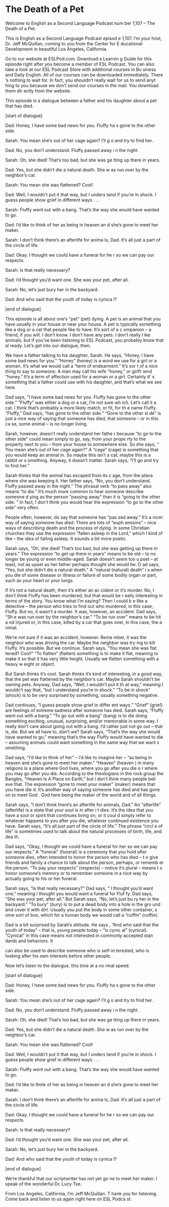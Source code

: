 # The Death of a Pet

Welcome to English as a Second Language Podcast num ber 1,107 – The Death of a Pet.  

This is English as a Second Language Podcast episod e 1,107. I’m your host, Dr. Jeff McQuillan, coming to you from the Center for E ducational Development in beautiful Los Angeles, California.  

Go to our website at ESLPod.com. Download a Learnin g Guide for this episode right after you become a member of ESL Podcast. You  can also take a look at our ESL Podcast Store with additional courses in Bu siness and Daily English. All of our courses can be downloaded immediately. There ’s nothing to wait for. In fact, you shouldn’t really wait for us to send anyt hing to you because we don’t send our courses in the mail. You download them dir ectly from the website. 

This episode is a dialogue between a father and his  daughter about a pet that has died.  

[start of dialogue] 

Dad: Honey, I have some bad news for you. Fluffy ha s gone to the other side. 

Sarah: You mean she’s out of her cage again? I’ll g o and try to find her. 

Dad: No, you don’t understand. Fluffy passed away i n the night. 

Sarah: Oh, she died! That’s too bad, but she was ge tting up there in years. 

Dad: Yes, but she didn’t die a natural death. She w as run over by the neighbor’s car. 

Sarah: You mean she was flattened? Cool! 

Dad: Well, I wouldn’t put it that way, but I unders tand if you’re in shock. I guess people show grief in different ways . . . 

Sarah: Fluffy went out with a bang. That’s the way she would have wanted to go. 

Dad: I’d like to think of her as being in heaven an d she’s gone to meet her maker. 

Sarah: I don’t think there’s an afterlife for anima ls, Dad. It’s all just a part of the circle of life. 

Dad: Okay. I thought we could have a funeral for he r so we can pay our respects. 

Sarah: Is that really necessary? 

Dad: I’d thought you’d want one. She was your pet, after all.  

Sarah: No, let’s just bury her in the backyard. 

Dad: And who said that the youth of today is cynica l? 

[end of dialogue] 

This episode is all about one’s “pet” (pet) dying. A pet is an animal that you have usually in your house or near your house. A pet is typically something like a dog or a cat that people like to have. It’s sort of a c ompanion – a friend, if you will. I don’t know. I don’t have any pets. I don’t really l ike animals, but if you’ve been listening to ESL Podcast, you probably know that al ready. Let’s get into our dialogue, then.  

We have a father talking to his daughter, Sarah. He  says, “Honey, I have some bad news for you.” “Honey” (honey) is a word we use  for a girl or a woman. It’s what we would call a “term of endearment.” It’s sor t of a nice thing to say to someone. A man may call his wife “honey,” or girlfr iend “honey.” It’s a term of affection used for a woman or a girl. Certainly it’ s something that a father could use with his daughter, and that’s what we see here.  

Dad says, “I have some bad news for you. Fluffy has  gone to the other side.” “Fluffy” was either a dog or a cat, I’m not sure wh ich. Let’s call it a cat. I think that’s probably a more likely match, or fit, for th e name Fluffy. “Fluffy,” Dad says, “has gone to the other side.” “Gone to the other si de” is just a nice way of saying that someone has died, that someone – or in this ca se, some animal – is no longer living.  

Sarah, however, doesn’t really understand her fathe r because “to go to the other side” could mean simply to go, say, from your prope rty to the property next to you – from your house to somewhere else. So she says, “ You mean she’s out of her cage again?” A “cage” (cage) is something that you would keep an animal in. So maybe this isn’t a cat; maybe this is a rabbit or s omething. Anyway, it doesn’t matter. Sarah says, “I’ll go and try to find her.”   

 Sarah thinks that the animal has escaped from its c age, from the place where she was keeping it. Her father says, “No, you don’t  understand. Fluffy passed away in the night.” The phrasal verb “to pass away”  also means “to die.” It’s much more common to hear someone describe someone d ying as the person “passing away” than it is “going to the other side. ” In fact, I don’t think you would hear the expression “to go to the other side” very often. 

People often, however, do say that someone has “pas sed away.” It’s a nicer way of saying someone has died. There are lots of “euph emisms” – nice ways of describing death and the process of dying. In some Christian churches they use the expression “fallen asleep in the Lord,” which I  kind of like – the idea of falling asleep. It sounds a bit more poetic.  

Sarah says, “Oh, she died! That’s too bad, but she was getting up there in years.” The expression “to get up there in years” means to be old – to no longer be young or even middle-aged. Sarah doesn’t seem too u pset – at least, not as upset as her father perhaps thought she would be. D ad says, “Yes, but she didn’t die a natural death.” A “natural (natural) death” i s when you die of some disease or illness or failure of some bodily organ or part,  such as your heart or your lungs.  

If it’s not a natural death, then it’s either an ac cident or it’s murder. No, I don’t think Fluffy has been murdered, but that would be r eally interesting in terms of the story. You know what I’m saying? Then I could b e like a detective – the person who tries to find out who murdered, in this case, Fluffy. But no, it wasn’t a murder. It was, however, an accident. Dad says, “Sh e was run over by the neighbor’s car.” “To be run over” means to be hit a nd injured or, in this case, killed by a car that goes over, in this case, the a nimal.  

We’re not sure if it was an accident, however. Reme mber, it was the neighbor who was driving the car. Maybe the neighbor was try ing to kill Fluffy. It’s possible. But we continue. Sarah says, “You mean she was flat tened? Cool!” “To flatten” (flatten) something is to make it flat, meaning to make it so that it has very little height. Usually we flatten something with a heavy w eight or object.  

But Sarah thinks it’s cool. Sarah thinks it’s kind of interesting, in a good way, that the pet was flattened by the neighbor’s car. Maybe Sarah shouldn’t be owning pets. Anyway, Dad says, “Well, I wouldn’t put it th at way,” meaning I wouldn’t say that, “but I understand you’re in shock.” “To be in  shock” (shock) is to be very surprised by something, usually something negative.   

Dad continues, “I guess people show grief in differ ent ways.” “Grief” (grief) are feelings of extreme sadness after someone has died.  Sarah says, “Fluffy went out with a bang.” “To go out with a bang” (bang) is  to die doing something exciting, unusual, surprising, and/or memorable in some way. I really don’t care about going out with a bang. I’d rather just not go  out – that is, die. But we all have to, don’t we? Sarah says, “That’s the way she would have wanted to go,” meaning that’s the way Fluffy would have wanted to die – assuming animals could want something in the same way that we want s omething.  

Dad says, “I’d like to think of her” – I’d like to imagine her – “as being in heaven and she’s gone to meet her maker.” “Heaven” (heaven ) in many religions is a place where God lives, where you go after you die o r where you may go after you die. According to the theologians in the rock group  the Bangles, “Heaven Is A Place on Earth,” but I don’t think many people beli eve that. The expression “gone to meet your maker” (maker) means that you have die d. It’s another way of saying someone has died and has gone on to meet God . God here being the maker of the world and of all things.  

Sarah says, “I don’t think there’s an afterlife for  animals, Dad.” An “afterlife” (afterlife) is a state that your soul is in after i t dies. It’s the idea that you have a soul or spirit that continues living on, or it coul d simply refer to whatever happens to you after you die, whatever continued existence you have. Sarah says, “It’s all just part of the circle of life.” The phrase “circl e of life” is sometimes used to talk about the natural processes of birth, life, and dea th.  

Dad says, “Okay, I thought we could have a funeral for her so we can pay our respects.” A “funeral” (funeral) is a ceremony that  you hold after someone dies, often intended to honor the person who has died – t o give friends and family a chance to talk about the person, perhaps, or rememb er the person. “To pay your respects” (respects) – notice it’s plural – means t o honor someone’s memory or to remember someone in a nice way by actually going  to his or her funeral.  

Sarah says, “Is that really necessary?” Dad says, “ I thought you’d want one,” meaning I thought you would want a funeral for Fluf fy. Dad says, “She was your pet, after all.” But Sarah says, “No, let’s just bu ry her in the backyard.” “To bury” (bury) is to put a dead body into a hole in the gro und and cover it with dirt. Usually you put the body in some other container, s ome sort of box, which for a human body we would call a “coffin” (coffin).  

Dad is a bit surprised by Sarah’s attitude. He says , “And who said that the youth of today” – that is, young people today – “is cynic al” (cynical). “Cynical” in this case means not interested in commonly accepted stan dards and behaviors. It  

can also be used to describe someone who is self-in terested, who is looking after his own interests before other people.  

Now let’s listen to the dialogue, this time at a no rmal speed.  

[start of dialogue] 

Dad: Honey, I have some bad news for you. Fluffy ha s gone to the other side. 

Sarah: You mean she’s out of her cage again? I’ll g o and try to find her. 

Dad: No, you don’t understand. Fluffy passed away i n the night. 

Sarah: Oh, she died! That’s too bad, but she was ge tting up there in years. 

Dad: Yes, but she didn’t die a natural death. She w as run over by the neighbor’s car. 

Sarah: You mean she was flattened? Cool! 

Dad: Well, I wouldn’t put it that way, but I unders tand if you’re in shock. I guess people show grief in different ways . . . 

Sarah: Fluffy went out with a bang. That’s the way she would have wanted to go. 

Dad: I’d like to think of her as being in heaven an d she’s gone to meet her maker. 

Sarah: I don’t think there’s an afterlife for anima ls, Dad. It’s all just a part of the circle of life. 

Dad: Okay. I thought we could have a funeral for he r so we can pay our respects. 

Sarah: Is that really necessary? 

Dad: I’d thought you’d want one. She was your pet, after all.  

Sarah: No, let’s just bury her in the backyard. 

Dad: And who said that the youth of today is cynica l? 

[end of dialogue] 

 We’re thankful that our scriptwriter has not yet go ne to meet her maker. I speak of the wonderful Dr. Lucy Tse. 

From Los Angeles, California, I’m Jeff McQuillan. T hank you for listening. Come back and listen to us again right here on ESL Podca st.  

